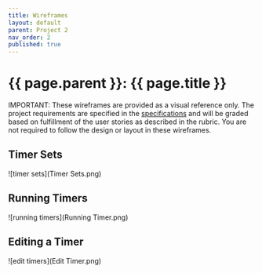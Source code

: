 ```yaml
---
title: Wireframes
layout: default
parent: Project 2
nav_order: 2
published: true
---
```


# {{ page.parent }}: {{ page.title }}

IMPORTANT: These wireframes are provided as a visual reference only. The project
requirements are specified in the [specifications](specifications.html) and will
be graded based on fulfillment of the user stories as described in the rubric.
You are not required to follow the design or layout in these wireframes.

## Timer Sets
![timer sets](Timer Sets.png)

## Running Timers

![running timers](Running Timer.png)

## Editing a Timer

![edit timers](Edit Timer.png)


